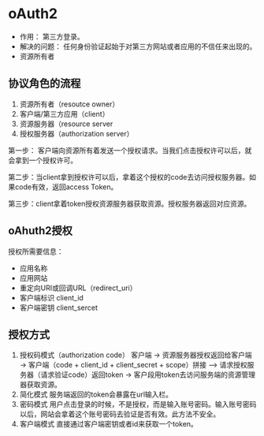 # oAuth2
- 作用： 第三方登录。
- 解决的问题： 任何身份验证起始于对第三方网站或者应用的不信任来出现的。
- 资源所有者
## 协议角色的流程
1. 资源所有者（resoutce owner）
2. 客户端/第三方应用（client）
3. 资源服务器（resource server
4. 授权服务器（authorization server）

第一步： 客户端向资源所有着发送一个授权请求。当我们点击授权许可以后，就会拿到一个授权许可。

第二步：当client拿到授权许可以后，拿着这个授权的code去访问授权服务器。如果code有效，返回access Token。

第三步：client拿着token授权资源服务器获取资源。授权服务器返回对应资源。

## oAhuth2授权
授权所需要信息：
- 应用名称
- 应用网站
- 重定向URI或回调URL（redirect_uri）
- 客户端标识 client_id
- 客户端密钥 client_sercet

## 授权方式
1. 授权码模式（authorization code）
客户端 -> 资源服务器授权返回给客户端 -> 客户端（code + client_id + client_secret + scope）拼接 —> 请求授权服务器（请求验证code）返回token -> 客户段用token去访问服务端的资源管理器获取资源。
2. 简化模式
服务端返回的token会暴露在url输入栏。
3. 密码模式
用户点击登录的时候，不是授权，而是输入账号密码。输入账号密码以后，网站会拿着这个账号密码去验证是否有效。此方法不安全。
4. 客户端模式
直接通过客户端密钥或者id来获取一个token。 